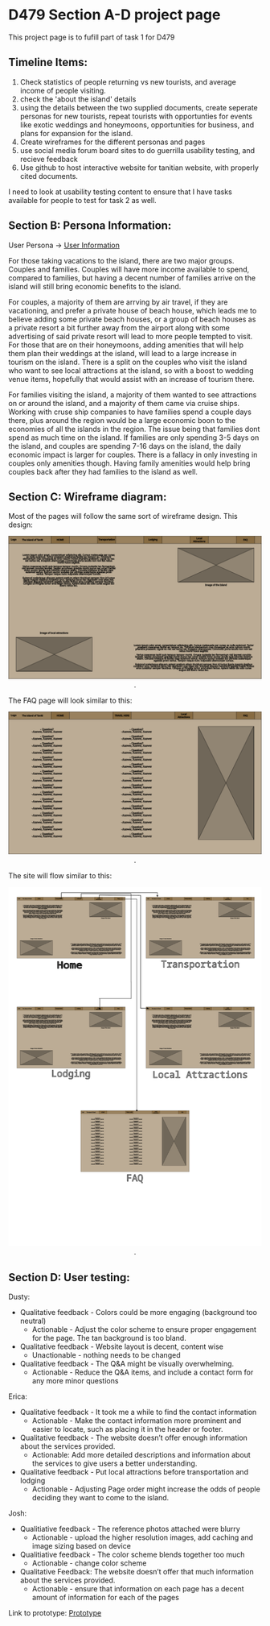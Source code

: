 # D479 Section A-D project page

This project page is to fufill part of task 1 for D479

## Timeline Items:

1. Check statistics of people returning vs new tourists, and average income of people visiting.
2. check the 'about the island' details
3. using the details between the two supplied documents, create seperate personas for new tourists, repeat tourists with opportunties for events like exotic weddings and honeymoons, opportunities for business, and plans for expansion for the island. 
4. Create wireframes for the different personas and pages
5. use social media forum board sites to do guerrilla usability testing, and recieve feedback
6. Use github to host interactive website for tanitian website, with properly cited documents.

I need to look at usability testing content to ensure that I have tasks available for people to test for task 2 as well.

## Section B: Persona Information:

User Persona -> [User Information](UserPersona.md)

For those taking vacations to the island, there are two major groups. Couples and families. Couples will have more income available to spend, compared to families, but having a decent number of families arrive on the island will still bring economic benefits to the island. 

For couples, a majority of them are arrving by air travel, if they are vacationing, and prefer a private house of beach house, which leads me to believe adding some private beach houses, or a group of beach houses as a private resort a bit further away from the airport along with some advertising of said private resort will lead to more people tempted to visit. For those that are on their honeymoons, adding amenities that will help them plan their weddings at the island, will lead to a large increase in tourism on the island. There is a split on the couples who visit the island who want to see local attractions at the island, so with a boost to wedding venue items, hopefully that would assist with an increase of tourism there. 


For families visiting the island, a majority of them wanted to see attractions on or around the island, and a majority of them came via cruise ships. Working with cruse ship companies to have families spend a couple days there, plus around the region would be a large economic boon to the economies of all the islands in the region. The issue being that families dont spend as much time on the island. If families are only spending 3-5 days on the island, and couples are spending 7-16 days on the island, the daily economic impact is larger for couples. There is a fallacy in only investing in couples only amenities though. Having family amenities would help bring couples back after they had families to the island as well. 

## Section C: Wireframe diagram:

Most of the pages will follow the same sort of wireframe design. This design: 

<p align="center">
  <img src="https://github.com/ethanbreck/WGUD479Task1/blob/master/Wireframes/Basic.png?raw=true" alt="Basic Page"/>.

The FAQ page will look similar to this: 

<p align="center">
  <img src="https://github.com/ethanbreck/WGUD479Task1/blob/master/Wireframes/FAQ.png?raw=true" alt="FAQ page"/>.

The site will flow similar to this: 

<p align="center">
  <img src="https://github.com/ethanbreck/WGUD479Task1/blob/master/Wireframes/flowchart.png?raw=true" alt="Flowchart of pages"/>.



## Section D: User testing:

Dusty: 
- Qualitative feedback - Colors could be more engaging (background too neutral)
    - Actionable - Adjust the color scheme to ensure proper engagement for the page. The tan background is too bland. 
- Qualitative feedback -  Website layout is decent, content wise
    - Unactionable - nothing needs to be changed 
- Qualitative feedback - The Q&A might be visually overwhelming. 
    - Actionable - Reduce the Q&A items, and include a contact form for any more minor questions

Erica: 
- Qualitative feedback - It took me a while to find the contact information
    - Actionable - Make the contact information more prominent and easier to locate, such as placing it in the header or footer. 
- Qualitative feedback -  The website doesn’t offer enough information about the services provided.
    - Actionable: Add more detailed descriptions and information about the services to give users a better understanding. 
- Qualitative feedback - Put local attractions before transportation and lodging
    - Actionable - Adjusting Page order might increase the odds of people deciding they want to come to the island. 

Josh:
- Qualitiative feedback - The reference photos attached were blurry
    - Actionable - upload the higher resolution images, add caching and image sizing based on device
- Qualitiative feedback - The color scheme blends together too much
    - Actionable - change color scheme
- Qualitative Feedback: The website doesn’t offer that much information about the services provided.
    - Actionable - ensure that information on each page has a decent amount of information for each of the pages


Link to prototype: [Prototype](index.html)